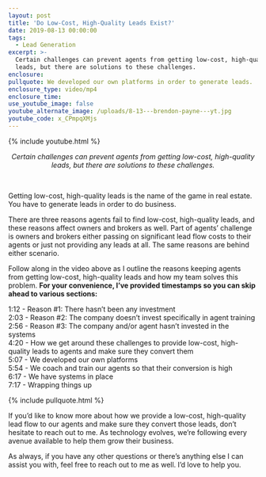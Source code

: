 ```yaml
---
layout: post
title: 'Do Low-Cost, High-Quality Leads Exist?'
date: 2019-08-13 00:00:00
tags:
  - Lead Generation
excerpt: >-
  Certain challenges can prevent agents from getting low-cost, high-quality
  leads, but there are solutions to these challenges.
enclosure:
pullquote: We developed our own platforms in order to generate leads.
enclosure_type: video/mp4
enclosure_time:
use_youtube_image: false
youtube_alternate_image: /uploads/8-13---brendon-payne---yt.jpg
youtube_code: x_CPmpqXMjs
---
```


{% include youtube.html %}

<center><em>Certain challenges can prevent agents from getting low-cost, high-quality leads, but there are solutions to these challenges.</em></center>

&nbsp;

Getting low-cost, high-quality leads is the name of the game in real estate. You have to generate leads in order to do business.

There are three reasons agents fail to find low-cost, high-quality leads, and these reasons affect owners and brokers as well. Part of agents’ challenge is owners and brokers either passing on significant lead flow costs to their agents or just not providing any leads at all. The same reasons are behind either scenario.

Follow along in the video above as I outline the reasons keeping agents from getting low-cost, high-quality leads and how my team solves this problem. **For your convenience, I’ve provided timestamps so you can skip ahead to various sections:**

1:12 - Reason \#1: There hasn’t been any investment<br>2:03 - Reason \#2: The company doesn’t invest specifically in agent training<br>2:56 - Reason \#3: The company and/or agent hasn’t invested in the systems<br>4:20 - How we get around these challenges to provide low-cost, high-quality leads to agents and make sure they convert them<br>5:07 - We developed our own platforms<br>5:54 - We coach and train our agents so that their conversion is high<br>6:17 - We have systems in place<br>7:17 - Wrapping things up

{% include pullquote.html %}

If you’d like to know more about how we provide a low-cost, high-quality lead flow to our agents and make sure they convert those leads, don’t hesitate to reach out to me. As technology evolves, we’re following every avenue available to help them grow their business.

As always, if you have any other questions or there’s anything else I can assist you with, feel free to reach out to me as well. I’d love to help you.